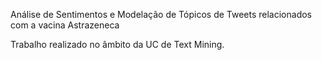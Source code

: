 Análise de Sentimentos e Modelação de Tópicos de Tweets relacionados com a vacina Astrazeneca

Trabalho realizado no âmbito da UC de Text Mining.
